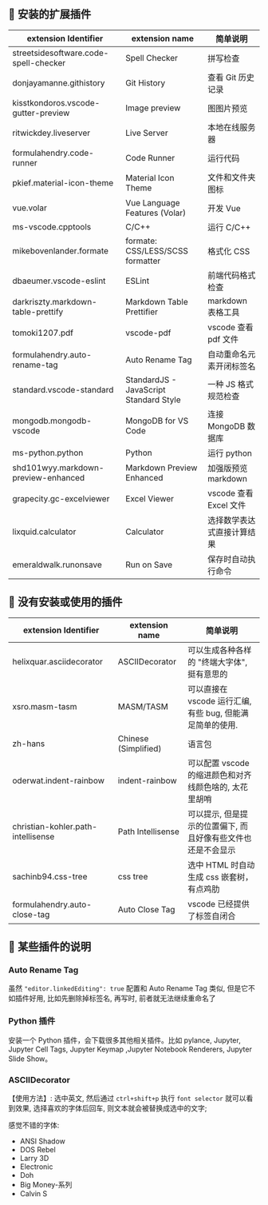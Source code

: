 ## 🍕 安装的扩展插件

extension Identifier                  | extension name                         | 简单说明
--------------------------------------|----------------------------------------|-------------------
streetsidesoftware.code-spell-checker | Spell Checker                          | 拼写检查
donjayamanne.githistory               | Git History                            | 查看 Git 历史记录
kisstkondoros.vscode-gutter-preview   | Image preview                          | 图图片预览
ritwickdey.liveserver                 | Live Server                            | 本地在线服务器
formulahendry.code-runner             | Code Runner                            | 运行代码
pkief.material-icon-theme             | Material Icon Theme                    | 文件和文件夹图标
vue.volar                             | Vue Language Features (Volar)          | 开发 Vue
ms-vscode.cpptools                    | C/C++                                  | 运行 C/C++
mikebovenlander.formate               | formate: CSS/LESS/SCSS formatter       | 格式化 CSS
dbaeumer.vscode-eslint                | ESLint                                 | 前端代码格式检查
darkriszty.markdown-table-prettify    | Markdown Table Prettifier              | markdown 表格工具
tomoki1207.pdf                        | vscode-pdf                             | vscode 查看 pdf 文件
formulahendry.auto-rename-tag         | Auto Rename Tag                        | 自动重命名元素开闭标签名
standard.vscode-standard              | StandardJS - JavaScript Standard Style | 一种 JS 格式规范检查
mongodb.mongodb-vscode                | MongoDB for VS Code                    | 连接 MongoDB 数据库
ms-python.python                      | Python                                 | 运行 python
shd101wyy.markdown-preview-enhanced   | Markdown Preview Enhanced              | 加强版预览 markdown
grapecity.gc-excelviewer              | Excel Viewer                           | vscode 查看 Excel 文件
lixquid.calculator                    | Calculator                             | 选择数学表达式直接计算结果
emeraldwalk.runonsave                 | Run on Save                            | 保存时自动执行命令

## 🍕 没有安装或使用的插件

extension Identifier               | extension name       | 简单说明
-----------------------------------|----------------------|--------------------------------------
helixquar.asciidecorator           | ASCIIDecorator       | 可以生成各种各样的 "终端大字体", 挺有意思的
xsro.masm-tasm                     | MASM/TASM            | 可以直接在 vscode 运行汇编, 有些 bug, 但能满足简单的使用.
zh-hans                            | Chinese (Simplified) | 语言包
oderwat.indent-rainbow             | indent-rainbow       | 可以配置 vscode 的缩进颜色和对齐线颜色啥的, 太花里胡哨
christian-kohler.path-intellisense | Path Intellisense    | 可以提示, 但是提示的位置偏下, 而且好像有些文件也还是不会显示
sachinb94.css-tree                 | css tree             | 选中 HTML 时自动生成 css 嵌套树， 有点鸡肋
formulahendry.auto-close-tag       | Auto Close Tag       | vscode 已经提供了标签自闭合

## 🍕 某些插件的说明

### Auto Rename Tag

虽然 `"editor.linkedEditing": true` 配置和 Auto Rename Tag 类似,
但是它不如插件好用, 比如先删除掉标签名, 再写时, 前者就无法继续重命名了

### Python 插件

安装一个 Python 插件，会下载很多其他相关插件。比如 pylance, Jupyter, Jupyter Cell Tags, Jupyter Keymap ,Jupyter Notebook Renderers, Jupyter Slide Show。

### ASCIIDecorator

【使用方法】: 选中英文, 然后通过 `ctrl+shift+p` 执行 `font selector` 就可以看到效果, 选择喜欢的字体后回车, 则文本就会被替换成选中的文字;

感觉不错的字体:

- ANSI Shadow
- DOS Rebel
- Larry 3D
- Electronic
- Doh
- Big Money-系列
- Calvin S